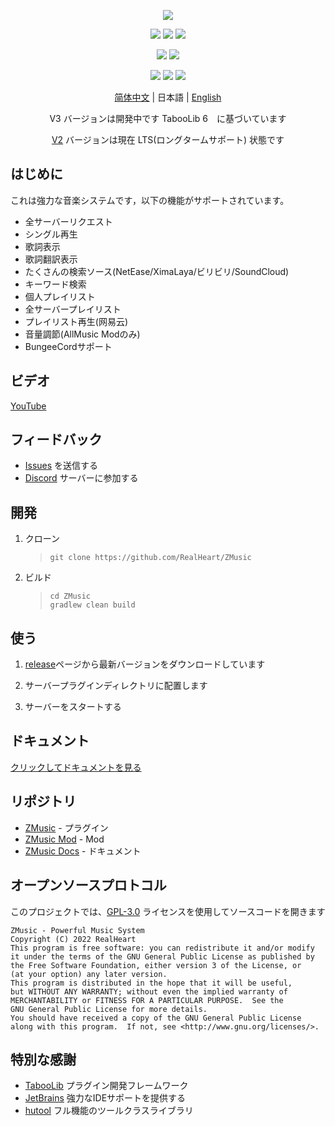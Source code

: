 <div align="center">

![][banner]

![][java]
![][kotlin]
![][tested-versions]

![][players]
![][servers]

![][releases]
![][downloads]
![][license]

[简体中文](README.md) | 日本語 | [English](README_EN.md)

V3 バージョンは開発中です TabooLib 6　に基づいています

[V2](../../tree/v2) バージョンは現在 LTS(ロングタームサポート) 状態です

</div>

## はじめに

これは強力な音楽システムです，以下の機能がサポートされています。

* 全サーバーリクエスト
* シングル再生
* 歌詞表示
* 歌詞翻訳表示
* たくさんの検索ソース(NetEase/XimaLaya/ビリビリ/SoundCloud)
* キーワード検索
* 個人プレイリスト
* 全サーバープレイリスト
* プレイリスト再生(网易云)
* 音量調節(AllMusic Modのみ)
* BungeeCordサポート

## ビデオ

[YouTube](https://youtu.be/B1RNNwE_MGE)

## フィードバック

*  [Issues](../../issues) を送信する
*  [Discord](https://discord.gg/twQgJNufYn) サーバーに参加する

## 開発

1. クローン

   > ```shell
   > git clone https://github.com/RealHeart/ZMusic
   > ```

2. ビルド

   > ```shell
   > cd ZMusic
   > gradlew clean build
   > ```

## 使う

1. [release](../../releases)ページから最新バージョンをダウンロードしています

2. サーバープラグインディレクトリに配置します

3. サーバーをスタートする

## ドキュメント

[クリックしてドキュメントを見る](https://m.zplu.cc/)

## リポジトリ

* [ZMusic](https://github.com/RealHeart/ZMusic) - プラグイン
* [ZMusic Mod](https://github.com/RealHeart/ZMusic-Mod) - Mod
* [ZMusic Docs](https://github.com/RealHeart/ZMusic-Docs) - ドキュメント

## オープンソースプロトコル

このプロジェクトでは、[GPL-3.0](LICENSE) ライセンスを使用してソースコードを開きます

```text
ZMusic - Powerful Music System
Copyright (C) 2022 RealHeart
This program is free software: you can redistribute it and/or modify
it under the terms of the GNU General Public License as published by
the Free Software Foundation, either version 3 of the License, or
(at your option) any later version.
This program is distributed in the hope that it will be useful,
but WITHOUT ANY WARRANTY; without even the implied warranty of
MERCHANTABILITY or FITNESS FOR A PARTICULAR PURPOSE.  See the
GNU General Public License for more details.
You should have received a copy of the GNU General Public License
along with this program.  If not, see <http://www.gnu.org/licenses/>.
```

## 特別な感謝

* [TabooLib](https://github.com/TabooLib/TabooLib) プラグイン開発フレームワーク
* [JetBrains](https://www.jetbrains.com/zh-cn/) 強力なIDEサポートを提供する
* [hutool](https://hutool.cn/) フル機能のツールクラスライブラリ

[banner]: https://socialify.git.ci/RealHeart/ZMusic/image?description=1&forks=1&issues=1&language=1&name=1&owner=1&pulls=1&stargazers=1&theme=Light

[java]: https://img.shields.io/badge/java-17-blue?style=for-the-badge

[kotlin]: https://img.shields.io/badge/kotlin-1.7.10-blue?style=for-the-badge

[license]: https://img.shields.io/github/license/RealHeart/ZMusic?style=for-the-badge

[players]: https://img.shields.io/bstats/players/7291?label=bukkit-players&style=for-the-badge

[servers]: https://img.shields.io/bstats/servers/7291?label=bukkit-servers&style=for-the-badge

[tested-versions]: https://img.shields.io/spiget/tested-versions/83027?style=for-the-badge

[releases]: https://img.shields.io/github/v/release/RealHeart/ZMusic?style=for-the-badge

[downloads]: https://img.shields.io/github/downloads/RealHeart/ZMusic/total?style=for-the-badge

